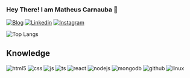 
### Hey There! I am Matheus Carnauba 👋

[![Blog](https://img.shields.io/website?label=Portifolio&style=for-the-badge&url=https://sujeitoprogramador.com/)](https://sujeitoprogramador.com)
[![Linkedin](https://img.shields.io/badge/LinkedIn-0077B5?style=for-the-badge&logo=linkedin&logoColor=white)](https://www.linkedin.com/in/mattsouz/)
[![Instagram](https://img.shields.io/badge/Instagram-E4405F?style=for-the-badge&logo=instagram&logoColor=white)](https://www.instagram.com/carna_theus/)

![Top Langs](https://github-readme-stats.vercel.app/api/top-langs/?username=mattsouz&layout=compact)
## Knowledge

<div style="display: inline_block">
  <img align="center" alt="html5" src="https://img.shields.io/badge/HTML5-E34F26?style=for-the-badge&logo=html5&logoColor=white" />
  <img align="center" alt="css" src="https://img.shields.io/badge/CSS3-1572B6?style=for-the-badge&logo=css3&logoColor=white" />
  <img align="center" alt="js" src="https://img.shields.io/badge/JavaScript-F7DF1E?style=for-the-badge&logo=javascript&logoColor=black" />
  <img align="center" alt="ts" src="https://img.shields.io/badge/TypeScript-007ACC?style=for-the-badge&logo=typescript&logoColor=white" />
  <img align="center" alt="react" src="https://img.shields.io/badge/React-20232A?style=for-the-badge&logo=react&logoColor=61DAFB" />
  <img align="center" alt="nodejs" src="https://img.shields.io/badge/Node.js-43853D?style=for-the-badge&logo=node.js&logoColor=white" />
  <img align="center" alt="mongodb" src ="https://img.shields.io/badge/MongoDB-47A248.svg?style=for-the-badge&logo=MongoDB&logoColor=white"/>
  <img align="center" alt="github" src ="https://img.shields.io/badge/GitHub-181717.svg?style=for-the-badge&logo=GitHub&logoColor=white"/>
  <img align="center" alt="linux" src ="https://img.shields.io/badge/Linux-FCC624.svg?style=for-the-badge&logo=Linux&logoColor=black"/>
</div><br/>
